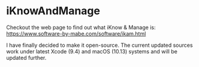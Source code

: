 # iKnowAndManage

Checkout the web page to find out what iKnow & Manage is:
https://www.software-by-mabe.com/software/ikam.html

I have finally decided to make it open-source.
The current updated sources work under latest Xcode (9.4) and macOS (10.13) systems and will be updated further.
